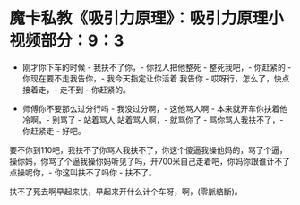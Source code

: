 # 魔卡私教《吸引力原理》：吸引力原理小视频部分：9：3

- 刚才你下车的时候 - 我扶不了你，- 你找人把他整死 - 整死我吧，- 你赶紧的 - 你现在要不走我告你，- 我今天指定让你活着 我告你 - 哎呀行，怎么了，快点 接着走，- 走不到 - 你赶紧的。

- 师傅你不要那么过分行吗 - 我没过分啊，- 这他骂人啊 - 本来就开车你扶着他冷啊，- 别骂了 - 站着骂人 站着骂人啊，- 就骂你了 - 骂你骂人我扶不了，- 你赶紧走 - 好吧。

要不你到110吧，我扶不了你骂人我扶不了，你这个傻逼我操他妈的，骂了个逼，操你妈，你骂了个逼我操你妈听见了吗，开700米自己走着吧，你妈你跟谁计不了点操呢你，- 你这叫扶不了吗你 - 扶不了。

扶不了死去啊早起来扶，早起来开什么计个车呀，啊，(零脈絡斷)。